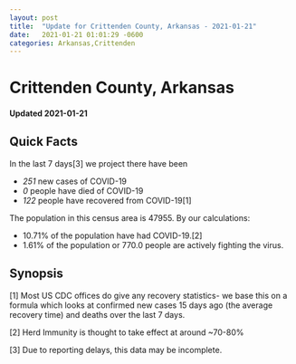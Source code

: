 ```yaml
---
layout: post
title:  "Update for Crittenden County, Arkansas - 2021-01-21"
date:   2021-01-21 01:01:29 -0600
categories: Arkansas,Crittenden
---
```


# Crittenden County, Arkansas
#### Updated 2021-01-21

## Quick Facts

In the last 7 days[3] we project there have been
- *251* new cases of COVID-19
- *0* people have died of COVID-19
- *122* people have recovered from COVID-19[1]

The population in this census area is 47955. By our calculations:
- 10.71% of the population have had COVID-19.[2]
- 1.61% of the population or 770.0 people are actively fighting the virus.

## Synopsis




[1] Most US CDC offices do give any recovery statistics- we base this on a formula which looks at confirmed new cases
15 days ago (the average recovery time) and deaths over the last 7 days.

[2] Herd Immunity is thought to take effect at around ~70-80%

[3] Due to reporting delays, this data may be incomplete.
 
    